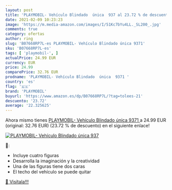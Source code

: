 ```yaml
---
layout: post
title: 'PLAYMOBIL- Vehículo Blindado  única  937 al 23.72 % de descuento'
date: 2021-02-09 10:23:23
image: 'https://m.media-amazon.com/images/I/51Kc7bYu4LL._SL200_.jpg'
comments: true
category: ofertas
author: ring
slug: 'B07668RP7L-es PLAYMOBIL- Vehículo Blindado única 9371'
sku: 'B07668RP7L-es'
tags: [ 'playmobil-', ]
actualPrice: 24.99 EUR
currency: EUR
price: 24.99
comparePrice: 32.76 EUR
prodname: 'PLAYMOBIL- Vehículo Blindado  única  9371 '
country: 'es'
flag: '🇪🇸'
brand: 'PLAYMOBIL'
buyurl: 'https://www.amazon.es/dp/B07668RP7L/?tag=tolees-21'
descuento: '23.72'
average: '22.325625'
---
```


Ahora mismo tienes [PLAYMOBIL- Vehículo Blindado  única  9371 ](https://www.amazon.es/dp/B07668RP7L/?tag=tolees-21) a 24.99 EUR (original: 32.76 EUR) (23.72 %  de descuento) en el siguiente enlace!

[![PLAYMOBIL- Vehículo Blindado  única  937](https://m.media-amazon.com/images/I/51Kc7bYu4LL._SL200_.jpg)](https://www.amazon.es/dp/B07668RP7L/?tag=tolees-21)

🔎:

- Incluye cuatro figuras
- Desarrolla la imaginación y la creatividad
- Una de las figuras tiene dos caras
- El techo del vehículo se puede quitar

[🛒 Visítala!!!](https://www.amazon.es/dp/B07668RP7L/?tag=tolees-21)

